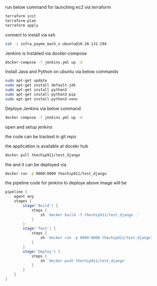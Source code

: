 run below command for launching ec2 via terraform

```bash
terraform init
terraform plan
terraform apply
```

connect to install via ssh

```bash
ssh -i infra_payme_mach_x ubuntu@10.10.131.194
```

Jenkins is Installed via docker-compose

```bash
docker-compose -f jenkins.yml up -d
```

Install Java and Python on ubuntu via below commands
    
```bash
sudo apt-get update
sudo apt-get install default-jdk
sudo apt-get install python3
sudo apt-get install python3-pip
sudo apt-get install python3-venv
```



Deploye Jenkins via below command

```bash
docker compose -f jenkins.yml up -d
```

open and setup jenkins

the code can be tracked in git repo

the application is available at docekr hub

```bash
docker pull thechip911/test_django
```

the and it can be deployed via
```bash
docker run -p 8000:8000 thechip911/test_django
```


the pipeline code for jenkins to deploye above image will be

```groovy
pipeline {
	agent any
	stages {
		stage('Build') {
			steps {
				sh 'docker build -t thechip911/test_django .'
			}
		}
		stage('Test') {
			steps {
				sh 'docker run -p 8000:8000 thechip911/test_django'
			}
		}
		stage('Deploy') {
			steps {
				sh 'docker push thechip911/test_django'
			}
		}
	}
}
```